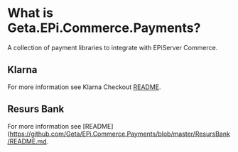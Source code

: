 # What is Geta.EPi.Commerce.Payments?

A collection of payment libraries to integrate with EPiServer Commerce.

## Klarna
For more information see Klarna Checkout [README](https://github.com/Geta/EPi.Commerce.Payments/tree/master/Geta.EPi.Commerce.Payments.Klarna.Checkout).

## Resurs Bank
For more information see [README](https://github.com/Geta/EPi.Commerce.Payments/blob/master/ResursBank/README.md.
